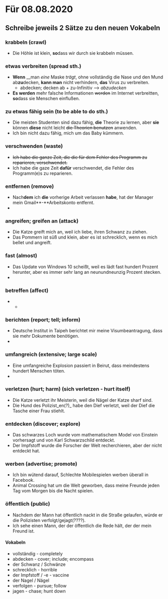 # Für 08.08.2020

## Schreibe jeweils 2 Sätze zu den neuen Vokabeln

### krabbeln \(crawl\)

* Die Höhle ist klein, **so**dass wir durch sie krabbeln müssen.

### etwas verbreiten \(spread sth.\)

* **Wenn** __man _eine_ Maske _trägt_, ohne vollständig die Nase und den Mund ab**zu**decken, **kann man** nicht verhindern, **das** Virus zu verbreiten.
  * abdecken; decken ab + zu-Infinitiv --&gt; _abzudecken_
* **Es werden** mehr falsche Informationen ~~werden~~ im Internet verbreitten, **so**dass sie Menschen einflußen.

### zu etwas fähig sein \(to be able to do sth.\)

* Die meisten Studenten sind dazu fähig, **die** Theorie zu lernen, aber **sie** können **diese** nicht leicht ~~die Theorien benutzen~~ anwenden.
* Ich bin nicht dazu fähig, mich um das Baby kümmern.

### verschwenden \(waste\)

* ~~Ich habe die ganze Zeit, die die für dem Fehler des Programm zu reparieren, verschwendet.~~
* Ich habe die gaze Zeit **dafür** verschwendet, die Fehler des Programm\(e\)s zu reparieren.

### entfernen \(remove\)

* Nach**dem** ich **die** vorherige Arbeit verlassen **habe**, hat der Manager mein Gmail**-**Arbeitskonto entfernt.
* 
### angreifen; greifen an \(attack\)

* Die Katze greift mich an, weil ich liebe, ihren Schwanz zu ziehen.
* Das Pommern ist süß und klein, aber es ist schrecklich, wenn es mich bellet und angreift.

### fast \(almost\)

* Das Update von Windows 10 scheißt, weil es lädt fast hundert Prozent herunter, aber es immer sehr lang an neunundneunzig Prozent stecken.
* 
### betreffen \(affect\)

* * 
### berichten \(report; tell; inform\)

* Deutsche Institut in Taipeh berichtet mir meine Visumbeantragung, dass sie mehr Dokumente benötigen.
* 
### umfangreich \(extensive; large scale\)

* Eine umfangreiche Explosion passiert in Beirut, dass meindestens hundert Menschen töten.
* 
### verletzen \(hurt; harm\) \(sich verletzen - hurt itself\)

* Die Katze verletzt ihr Meisterin, weil die Nägel der Katze sharf sind.
* Die Hund des Polizist_en\(?\)_ habe den Dief verletzt, weil der Dief die Tasche einer Frau stiehlt.

### entdecken \(discover; explore\)

* Das schwarzes Loch wurde vom mathematischem Model von Einstein vorhersagt und von Karl Schwarzschild entdeckt.
* Der Impfstoff wurde die Forscher der Welt recherchieren, aber der nicht entdeckt hat.

### werben \(advertise; promote\)

* Ich bin wütend darauf, Schlechte Mobilespielen werben überall in Facebook.
* Animal Crossing hat um die Welt geworben, dass meine Freunde jeden Tag vom Morgen bis die Nacht spielen.

### öffentlich \(public\)

* Nachdem der Mann hat öffentlich nackt in die Straße gelaufen, würde er die Polizisten verfolgt/gejagt\(????\).
* Ich sehe einen Mann, der der öffentlich die Rede hält, der der mein Freund ist.

#### Vokabeln

* vollständig - completely
* abdecken - cover; include; encompass
* der Schwanz / Schwänze
* schrecklich - horrible
* der Impfstoff / -e - vaccine
* der Nagel / Nägel
* verfolgen - pursue; follow
* jagen - chase; hunt down



